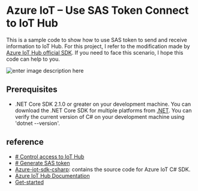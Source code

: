 # Azure IoT – Use SAS Token Connect to IoT Hub

This is a sample code to show how to use SAS token to send and receive information to IoT Hub. For this project, I refer to the modification made by [Azure IoT Hub official SDK](https://github.com/Azure-Samples/azure-iot-samples-csharp). If you need to face this scenario, I hope this code can help to you.


![enter image description here](https://docs.microsoft.com/en-us/azure/iot-hub/media/iot-hub-devguide-security/tokenservice.png)

## Prerequisites

-   .NET Core SDK 2.1.0 or greater on your development machine. You can download the .NET Core SDK for multiple platforms from  [.NET](https://www.microsoft.com/net/download/all). You can verify the current version of C# on your development machine using 'dotnet --version'.

## reference
- [# Control access to IoT Hub](https://docs.microsoft.com/en-us/azure/iot-hub/iot-hub-devguide-security)
- [# Generate SAS token](https://docs.microsoft.com/en-us/rest/api/eventhub/generate-sas-token)
- [Azure-iot-sdk-csharp](https://github.com/Azure/azure-iot-sdk-csharp): contains the source code for Azure IoT C# SDK.
- [Azure IoT Hub Documentation](https://docs.microsoft.com/azure/iot-hub/)
-   [Get-started](https://docs.microsoft.com/en-us/azure/iot-hub/quickstart-send-telemetry-dotnet)
